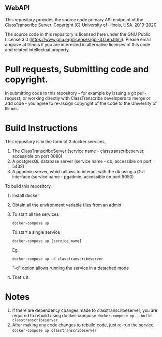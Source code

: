 ## WebAPI

This repository provides the source code primary API endpoint of the ClassTranscribe Server. Copyright (C) University of Illinois, USA. 2019-2020

The source code in this repository is licensed here under the GNU Public License 3.0 (https://www.gnu.org/licenses/gpl-3.0.en.html). Please email angrave at Illinois if you are interested in alternative licenses of this code and related intellectual property.

# Pull requests, Submitting code and copyright.

In submitting code to this repository  - for example by issuing a git pull-request, or working directly with ClassTranscribe developers to merge or add code - you agree to re-assign copyright of the code to the University of Illinois.

# Build Instructions

This repository is in the form of 3 docker services,
1. The ClassTranscribeServer (service name - classtranscribeserver, accessible on port 8080) 
2. A postgresQL database server (service name - db, accessible on port 5432)
3. A pgadmin server, which allows to interact with the db using a GUI interface (service name - pgadmin, accessible on port 5050)

To build this repository,
1. Install docker 
2. Obtain all the environment variable files from an admin
3. To start all the services
    ```
    docker-compose up
    ```
    
    To start a single service
    ```
    docker-compose up [service_name]
    ```
    Eg.
    ```
    docker-compose up -d classtranscribeserver
    ```
    "-d" option allows running the service in a detached mode
   
 4. That's it.
 
 
# Notes
1. If there are dependency changes made to classtranscribeserver, you are required to rebuild using docker-compose
  ```docker-compose up --build classtranscribeserver```
2. After making any code changes to rebuild code, just re-run the service,
  ```docker-compose up classtranscribeserver```
    
    
